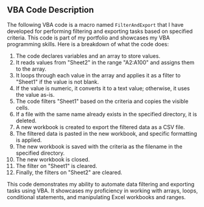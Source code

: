 ## VBA Code Description

The following VBA code is a macro named `FilterAndExport` that I have developed for performing filtering and exporting tasks based on specified criteria. This code is part of my portfolio and showcases my VBA programming skills. Here is a breakdown of what the code does:

1. The code declares variables and an array to store values.
2. It reads values from "Sheet2" in the range "A2:A100" and assigns them to the array.
3. It loops through each value in the array and applies it as a filter to "Sheet1" if the value is not blank.
4. If the value is numeric, it converts it to a text value; otherwise, it uses the value as-is.
5. The code filters "Sheet1" based on the criteria and copies the visible cells.
6. If a file with the same name already exists in the specified directory, it is deleted.
7. A new workbook is created to export the filtered data as a CSV file.
8. The filtered data is pasted in the new workbook, and specific formatting is applied.
9. The new workbook is saved with the criteria as the filename in the specified directory.
10. The new workbook is closed.
11. The filter on "Sheet1" is cleared.
12. Finally, the filters on "Sheet2" are cleared.

This code demonstrates my ability to automate data filtering and exporting tasks using VBA. It showcases my proficiency in working with arrays, loops, conditional statements, and manipulating Excel workbooks and ranges.
